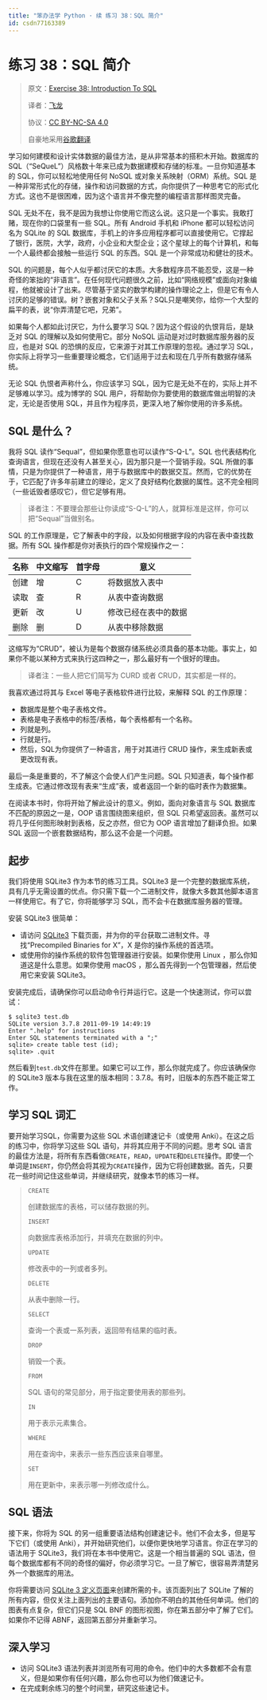 ```yaml
---
title: "笨办法学 Python · 续 练习 38：SQL 简介"
id: csdn77163389
---
```


# 练习 38：SQL 简介

> 原文：[Exercise 38: Introduction To SQL](https://learncodethehardway.org/more-python-book/ex38.html)
> 
> 译者：[飞龙](https://github.com/wizardforcel)
> 
> 协议：[CC BY-NC-SA 4.0](http://creativecommons.org/licenses/by-nc-sa/4.0/)
> 
> 自豪地采用[谷歌翻译](https://translate.google.cn/)

学习如何建模和设计实体数据的最佳方法，是从非常基本的搭积木开始。数据库的 SQL（“SeQueL”）风格数十年来已成为数据建模和存储的标准。一旦你知道基本的 SQL，你可以轻松地使用任何 NoSQL 或对象关系映射（ORM）系统。SQL 是一种非常形式化的存储，操作和访问数据的方式，向你提供了一种思考它的形式化方式。这也不是很困难，因为这个语言并不像完整的编程语言那样图灵完备。

SQL 无处不在，我不是因为我想让你使用它而这么说。这只是一个事实。我敢打赌，现在你的口袋里有一些 SQL。所有 Android 手机和 iPhone 都可以轻松访问名为 SQLite 的 SQL 数据库，手机上的许多应用程序都可以直接使用它。它撑起了银行，医院，大学，政府，小企业和大型企业；这个星球上的每个计算机，和每一个人最终都会接触一些运行 SQL 的东西。SQL 是一个非常成功和健壮的技术。

SQL 的问题是，每个人似乎都讨厌它的本质。大多数程序员不能忍受，这是一种奇怪的笨拙的“非语言”。在任何现代问题很久之前，比如“网络规模”或面向对象编程，他就被设计了出来。尽管基于坚实的数学构建的操作理论之上，但是它有令人讨厌的足够的错误。树？嵌套对象和父子关系？SQL只是嘲笑你，给你一个大型的扁平的表，说“你弄清楚它吧，兄弟”。

如果每个人都如此讨厌它，为什么要学习 SQL？因为这个假设的仇恨背后，是缺乏对 SQL 的理解以及如何使用它。部分 NoSQL 运动是对过时数据库服务器的反应，也是对 SQL 的恐惧的反应，它来源于对其工作原理的忽视。通过学习 SQL，你实际上将学习一些重要理论概念，它们适用于过去和现在几乎所有数据存储系统。

无论 SQL 仇恨者声称什么，你应该学习 SQL，因为它是无处不在的，实际上并不足够难以学习。成为博学的 SQL 用户，将帮助你为要使用的数据库做出明智的决定，无论是否使用 SQL，并且作为程序员，更深入地了解你使用的许多系统。

## SQL 是什么？

我将 SQL 读作“Sequal”，但如果你愿意也可以读作“S-Q-L”。SQL 也代表结构化查询语言，但现在还没有人甚至关心，因为那只是一个营销手段。SQL 所做的事情，只是为你提供了一种语言，用于与数据库中的数据交互。然而，它的优势在于，它匹配了许多年前建立的理论，定义了良好结构化数据的属性。这不完全相同（一些诋毁者感叹它），但它足够有用。

> 译者注：不要理会那些让你读成“S-Q-L”的人，就算标准是这样，你可以把“Sequal”当做别名。

SQL 的工作原理是，它了解表中的字段，以及如何根据字段的内容在表中查找数据。所有 SQL 操作都是你对表执行的四个常规操作之一：

| 名称 | 中文缩写 | 首字母 | 意义 |
| --- | --- | --- | --- |
| 创建 | 增 | C | 将数据放入表中 |
| 读取 | 查 | R | 从表中查询数据 |
| 更新 | 改 | U | 修改已经在表中的数据 |
| 删除 | 删 | D | 从表中移除数据 |

这缩写为“CRUD”，被认为是每个数据存储系统必须具备的基本功能。事实上，如果你不能以某种方式来执行这四种之一，那么最好有一个很好的理由。

> 译者注：一些人把它们简写为 CURD 或者 CRUD，其实都是一样的。

我喜欢通过将其与 Excel 等电子表格软件进行比较，来解释 SQL 的工作原理：

*   数据库是整个电子表格文件。
*   表格是电子表格中的标签/表格，每个表格都有一个名称。
*   列就是列。
*   行就是行。
*   然后，SQL为你提供了一种语言，用于对其进行 CRUD 操作，来生成新表或更改现有表。

最后一条是重要的，不了解这个会使人们产生问题。SQL 只知道表，每个操作都生成表。它通过修改现有表来“生成”表，或者返回一个新的临时表作为数据集。

在阅读本书时，你将开始了解此设计的意义。例如，面向对象语言与 SQL 数据库不匹配的原因之一是，OOP 语言围绕图来组织，但 SQL 只希望返回表。虽然可以将几乎任何图形映射到表格，反之亦然，但它为 OOP 语言增加了翻译负担。如果 SQL 返回一个嵌套数据结构，那么这不会是一个问题。

## 起步

我们将使用 SQLite3 作为本节的练习工具。SQLite3 是一个完整的数据库系统，具有几乎无需设置的优点。你只需下载一个二进制文件，就像大多数其他脚本语言一样使用它。有了它，你将能够学习 SQL，而不会卡在数据库服务器的管理。

安装 SQLite3 很简单：

*   请访问 [SQLite3](http://www.sqlite.org/download.html) 下载页面，并为你的平台获取二进制文件。寻找“Precompiled Binaries for X”，X 是你的操作系统的首选项。
*   或使用你的操作系统的软件包管理器进行安装。如果你使用 Linux ，那么你知道这是什么意思。如果你使用 macOS ，那么首先得到一个包管理器，然后使用它来安装 SQLite3。

安装完成后，请确保你可以启动命令行并运行它。这是一个快速测试，你可以尝试：

```
$ sqlite3 test.db
SQLite version 3.7.8 2011-09-19 14:49:19
Enter ".help" for instructions
Enter SQL statements terminated with a ";"
sqlite> create table test (id);
sqlite> .quit
```

然后看到`test.db`文件在那里。如果它可以工作，那么你就完成了。你应该确保你的 SQLite3 版本与我在这里的版本相同：3.7.8。有时，旧版本的东西不能正常工作。

## 学习 SQL 词汇

要开始学习SQL，你需要为这些 SQL 术语创建速记卡（或使用 Anki）。在这之后的练习中，你将学习这些 SQL 语句，并将其应用于不同的问题。思考 SQL 语言的最佳方法是，将所有东西看做`CREATE`，`READ`，`UPDATE`和`DELETE`操作。即使一个单词是`INSERT`，你仍然会将其视为`CREATE`操作，因为它将创建数据。首先，只要花一些时间记住这些单词，并继续研究，就像本节的练习一样。

> `CREATE`
> 
> 创建数据库的表格，可以储存数据的列。
> 
> `INSERT`
> 
> 向数据库表格添加行，并填充在数据的列中。
> 
> `UPDATE`
> 
> 修改表中的一列或者多列。
> 
> `DELETE`
> 
> 从表中删除一行。
> 
> `SELECT`
> 
> 查询一个表或一系列表，返回带有结果的临时表。
> 
> `DROP`
> 
> 销毁一个表。
> 
> `FROM`
> 
> SQL 语句的常见部分，用于指定要使用表的那些列。
> 
> `IN`
> 
> 用于表示元素集合。
> 
> `WHERE`
> 
> 用在查询中，来表示一些东西应该来自哪里。
> 
> `SET`
> 
> 用在更新中，来表示哪一列修改成什么。

## SQL 语法

接下来，你将为 SQL 的另一组重要语法结构创建速记卡。他们不会太多，但是写下它们（或使用 Anki），并开始研究他们，以便你更快地学习语言。你正在学习的语法用于 SQLite3，我们将在本书中使用它。这是一个相当普遍的 SQL 语法，但每个数据库都有不同的奇怪的偏好，你必须学习它。一旦了解它，很容易弄清楚另外一个数据库的用法。

你将需要访问 [SQLite 3 定义页面](https://sqlite.org/lang.html)来创建所需的卡。该页面列出了 SQLite 了解的所有内容，但仅关注上面列出的主要语句。添加你不明白的其他任何单词。他们的图表有点复杂，但它们只是 SQL BNF 的图形视图，你在第五部分中了解了它们。如果你不记得 ABNF，返回第五部分并重新学习。

## 深入学习

*   访问 SQLite3 语法列表并浏览所有可用的命令。他们中的大多数都不会有意义，但是如果你有任何兴趣，那么你也可以为他们做速记卡。
*   在完成剩余练习的整个时间里，研究这些速记卡。